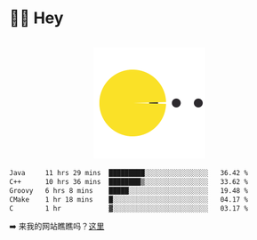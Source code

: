 
# 👋🏻 Hey
<div align="center">
	<br>
	<img src="https://raw.githubusercontent.com/Aniket965/Aniket965/master/pacman.svg?sanitize=true" width="200" height="200">
	<br>
</div>

<!--START_SECTION:waka-->
```text
Java     11 hrs 29 mins  █████████░░░░░░░░░░░░░░░░   36.42 % 
C++      10 hrs 36 mins  ████████▒░░░░░░░░░░░░░░░░   33.62 % 
Groovy   6 hrs 8 mins    █████░░░░░░░░░░░░░░░░░░░░   19.48 % 
CMake    1 hr 18 mins    █░░░░░░░░░░░░░░░░░░░░░░░░   04.17 % 
C        1 hr            ▓░░░░░░░░░░░░░░░░░░░░░░░░   03.17 % 
```
<!--END_SECTION:waka-->

 ➡️  来我的网站瞧瞧吗？[这里](https://www.shaolongfei.com)

